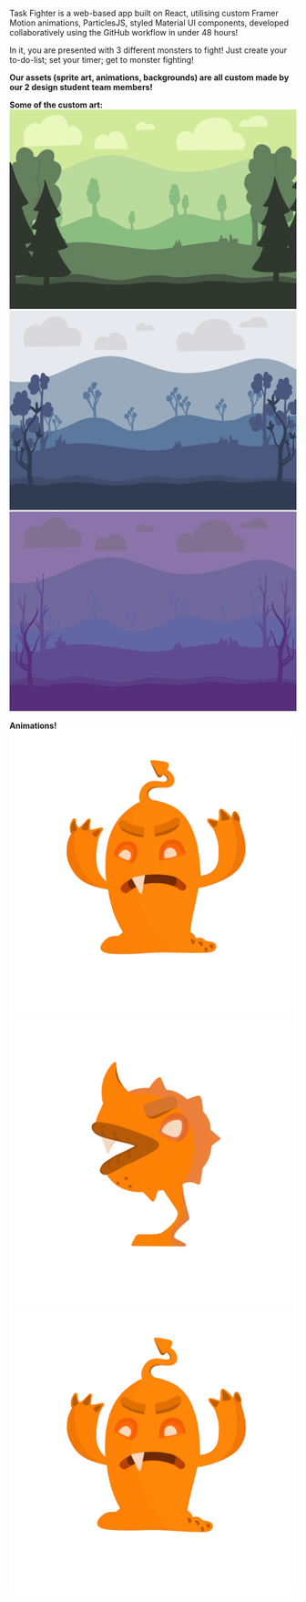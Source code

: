 Task Fighter is a web-based app built on React, utilising custom Framer Motion animations, ParticlesJS, styled Material UI components, developed collaboratively using the GitHub workflow in under 48 hours!

In it, you are presented with 3 different monsters to fight!
Just create your to-do-list; set your timer; get to monster fighting!

**Our assets (sprite art, animations, backgrounds) are all custom made by our 2 design student team members!**

**Some of the custom art:**
<img src="https://github.com/luorixo/task-fighter/blob/main/src/components/LandingPage/images/background1.JPG?raw=true"/>
<img src="https://github.com/luorixo/task-fighter/blob/main/src/components/LandingPage/images/background2.JPG?raw=true"/>
<img src="https://github.com/luorixo/task-fighter/blob/main/src/components/LandingPage/images/background3.JPG?raw=true"/>

**Animations!**
<img src="https://github.com/luorixo/task-fighter/blob/main/src/components/FightPage/images/nasty_damage_2.GIF?raw=true"/>
<img src="https://github.com/luorixo/task-fighter/blob/main/src/components/FightPageAsh/images/ashleigh_damage_3.GIF?raw=true"/>
<img src="https://github.com/luorixo/task-fighter/blob/main/src/components/FightPage/images/nasty_damage_3.GIF?raw=true"/>
